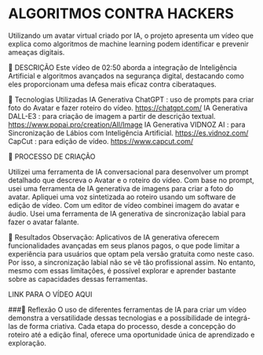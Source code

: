 # ALGORITMOS CONTRA HACKERS

Utilizando um avatar virtual criado por IA, o projeto apresenta um vídeo que explica como algoritmos de machine learning podem identificar e prevenir ameaças digitais.

📒 DESCRIÇÃO
Este vídeo de  02:50  aborda a integração de Inteligência Artificial e algoritmos avançados na segurança digital, destacando como eles proporcionam uma defesa mais eficaz contra ciberataques.

🤖 Tecnologias Utilizadas
IA Generativa ChatGPT : uso de prompts para criar foto do Avatar e fazer roteiro do vídeo.
https://chatgpt.com/
IA Generativa DALL-E3 : para criação de imagem a partir de descrição textual.
https://www.popai.pro/creation/All/Image
IA Generativa VIDNOZ AI : para Sincronização de Lábios com Inteligência Artificial.
https://es.vidnoz.com/
CapCut : para edição de vídeo.
https://www.capcut.com/



🧐 PROCESSO DE CRIAÇÃO

Utilizei uma ferramenta de IA conversacional para desenvolver um prompt detalhado que descreva o Avatar e o roteiro do vídeo. Com base no prompt, usei uma ferramenta de IA generativa de imagens para criar a foto do avatar. 
Apliquei uma voz sintetizada ao roteiro usando um software de edição de vídeo. 
Com um editor de vídeo combinei imagem do avatar e áudio.
Usei uma ferramenta de IA generativa de sincronização labial para fazer o avatar falante. 

🚀 Resultados
Observação: Aplicativos de IA generativa oferecem funcionalidades avançadas em seus planos pagos, o que pode limitar a experiência para usuários que optam pela versão gratuita como neste caso. Por isso, a sincronização labial não se vê tão profissional assim.
No entanto, mesmo com essas limitações, é possível explorar e aprender bastante sobre as capacidades dessas ferramentas.

LINK PARA O VÍDEO AQUI

###💭 Reflexão
O uso de diferentes ferramentas de IA para criar um vídeo demonstra a versatilidade dessas tecnologias e a possibilidade de integrá-las de forma criativa. Cada etapa do processo, desde a concepção do roteiro até a edição final, oferece uma oportunidade única de aprendizado e exploração.

